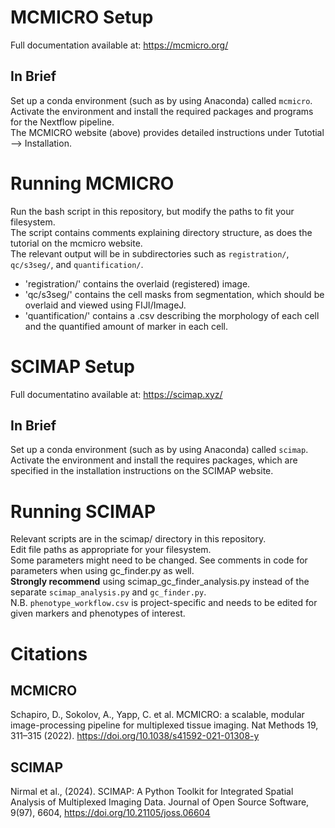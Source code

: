 # MCMICRO Setup  
Full documentation available at: https://mcmicro.org/  
  
## In Brief  
Set up a conda environment (such as by using Anaconda) called `mcmicro`.  
Activate the environment and install the required packages and programs for the Nextflow pipeline.  
The MCMICRO website (above) provides detailed instructions under Tutotial --> Installation.  
  
# Running MCMICRO
Run the bash script in this repository, but modify the paths to fit your filesystem.  
The script contains comments explaining directory structure, as does the tutorial on the mcmicro website.  
The relevant output will be in subdirectories such as `registration/`, `qc/s3seg/`, and `quantification/`.  
- 'registration/' contains the overlaid (registered) image.
- 'qc/s3seg/' contains the cell masks from segmentation, which should be overlaid and viewed using FIJI/ImageJ.
- 'quantification/' contains a .csv describing the morphology of each cell and the quantified amount of marker in each cell.
  
# SCIMAP Setup
Full documentatino available at: https://scimap.xyz/  
  
## In Brief
Set up a conda environment (such as by using Anaconda) called `scimap`.  
Activate the environment and install the requires packages, which are specified in the installation instructions on the SCIMAP website.  
  
# Running SCIMAP
Relevant scripts are in the scimap/ directory in this repository.  
Edit file paths as appropriate for your filesystem.  
Some parameters might need to be changed. See comments in code for parameters when using gc_finder.py as well.  
**Strongly recommend** using scimap_gc_finder_analysis.py instead of the separate `scimap_analysis.py` and `gc_finder.py`.  
N.B. `phenotype_workflow.csv` is project-specific and needs to be edited for given markers and phenotypes of interest.  

# Citations
## MCMICRO
Schapiro, D., Sokolov, A., Yapp, C. et al. MCMICRO: a scalable, modular image-processing pipeline for multiplexed tissue imaging. Nat Methods 19, 311–315 (2022). https://doi.org/10.1038/s41592-021-01308-y  

## SCIMAP
Nirmal et al., (2024). SCIMAP: A Python Toolkit for Integrated Spatial Analysis of Multiplexed Imaging Data. Journal of Open Source Software, 9(97), 6604, https://doi.org/10.21105/joss.06604
